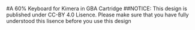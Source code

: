 #A 60% Keyboard for Kimera in GBA Cartridge
##NOTICE:
This design is published under CC-BY 4.0 Lisence.
Please make sure that you have fully understood this lisence before you use this design
